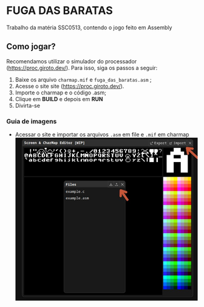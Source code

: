 # FUGA DAS BARATAS
Trabalho da matéria SSC0513, contendo o jogo feito em Assembly



## Como jogar? 
Recomendamos utilizar o simulador do processador (https://proc.giroto.dev/). Para isso, siga os passos a seguir: 
1. Baixe os arquivo `charmap.mif` e `fuga_das_baratas.asm` ;
3. Acesse o site site (https://proc.giroto.dev/). 
4. Importe o charmap e o código .asm;
6. Clique em **BUILD** e depois em **RUN** 
7. Divirta-se 

### Guia de imagens
- Acessar o site e importar os arquivos `.asm` em file e `.mif` em charmap
![Texto alternativo](\img\imports.jpg " ")
